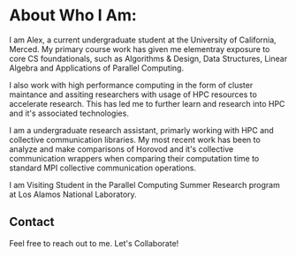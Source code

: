 # About Who I Am:

I am Alex, a current undergraduate student at the University of California, Merced. My primary course work has given me elementray exposure to core CS foundationals, such as Algorithms & Design, Data Structures, Linear Algebra and Applications of Parallel Computing. 

I also work with high performance computing in the form of cluster maintance and assiting researchers with usage of HPC resources to accelerate research. This has led me to further learn and research into HPC and it's associated technologies. 

I am a undergraduate research assistant, primarly working with HPC and collective communication libraries. My most recent work has been to analyze and make comparisons of Horovod and it's collective communication wrappers when comparing their computation time to standard MPI collective communication operations. 

I am  Visiting Student in the Parallel Computing Summer Research program at Los Alamos National Laboratory.

## Contact
Feel free to reach out to me. Let's Collaborate!
